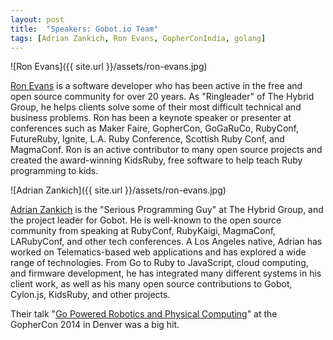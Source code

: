 ```yaml
---
layout: post
title:  "Speakers: Gobot.io Team"
tags: [Adrian Zankich, Ron Evans, GopherConIndia, golang]
---
```


![Ron Evans]({{ site.url }}/assets/ron-evans.jpg) 

[Ron Evans](https://twitter.com/deadprogram) is a software developer who has been active in the free and open source community for over 20 years. As "Ringleader" of The Hybrid Group, he helps clients solve some of their most difficult technical and business problems. Ron has been a keynote speaker or presenter at conferences such as Maker Faire, GopherCon, GoGaRuCo, RubyConf, FutureRuby, Ignite, L.A. Ruby Conference, Scottish Ruby Conf, and MagmaConf. Ron is an active contributor to many open source projects and created the award-winning KidsRuby, free software to help teach Ruby programming to kids.

![Adrian Zankich]({{ site.url }}/assets/ron-evans.jpg) 

[Adrian Zankich](https://twitter.com/adzankich) is the "Serious Programming Guy" at The Hybrid Group, and the project leader for Gobot. He is well-known to the open source community from speaking at RubyConf, RubyKaigi, MagmaConf, LARubyConf, and other tech conferences. A Los Angeles native, Adrian has worked on Telematics-based web applications and has explored a wide range of technologies. From Go to Ruby to JavaScript, cloud computing, and firmware development, he has integrated many different systems in his client work, as well as his many open source contributions to Gobot, Cylon.js, KidsRuby, and other projects.

Their talk "[Go Powered Robotics and Physical Computing](http://confreaks.com/videos/3438-gophercon2014-gobot-go-powered-robotics-and-physical-computing)" at the GopherCon 2014 in Denver was a big hit.
